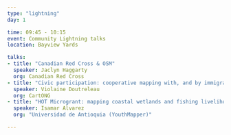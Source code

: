 ```yaml
---
type: "lightning"
day: 1

time: 09:45 - 10:15
event: Community Lightning talks
location: Bayview Yards

talks:
- title: "Canadian Red Cross & OSM"
  speaker: Jaclyn Haggarty
  org: Canadian Red Cross
- title: "Civic participation: cooperative mapping with, and by immigrants"
  speaker: Violaine Doutreleau 
  org: CartONG
- title: "HOT Microgrant: mapping coastal wetlands and fishing livelihoods in Northern Colombia"
  speaker: Isamar Alvarez
  org: "Universidad de Antioquia (YouthMapper)"

---
```


